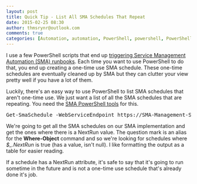 ```yaml
---
layout: post
title: Quick Tip - List All SMA Schedules That Repeat
date: 2015-02-25 08:30
author: thmsrynr@outlook.com
comments: true
categories: [Automation, automation, PowerShell, powershell, PowerShell ISE, powershell ise, SMA, sma]
---
```

I use a few PowerShell scripts that end up <a title="Quick Tip: Run An SMA Runbook At A Specific Date/Time" href="http://www.workingsysadmin.com/quick-tip-run-an-sma-runbook-at-a-specific-datetime/" target="_blank">triggering Service Management Automation (SMA) runbooks</a>. Each time you want to use PowerShell to do that, you end up creating a one-time use SMA schedule. These one-time schedules are eventually cleaned up by SMA but they can clutter your view pretty well if you have a lot of them.

Luckily, there's an easy way to use PowerShell to list SMA schedules that aren't one-time use. We just want a list of all the SMA schedules that are repeating. You need the <a title="SMA PowerShell Tools" href="http://blogs.technet.com/b/orchestrator/archive/2014/03/11/sma-capabilities-in-depth-the-sma-powershell-module.aspx" target="_blank">SMA PowerShell tools</a> for this.

<pre class="lang:ps decode:true">Get-SmaSchedule -WebServiceEndpoint https://SMA-Management-Server | ? { $_.NextRun } | ft</pre>

We're going to get all the SMA schedules on our SMA implementation and get the ones where there is a NextRun value. The question mark is an alias for the <strong>Where-Object</strong> command and so we're looking for schedules where <em>$_.NextRun</em> is true (has a value, isn't null). I like formatting the output as a table for easier reading.

If a schedule has a NextRun attribute, it's safe to say that it's going to run sometime in the future and is not a one-time use schedule that's already done it's job.

